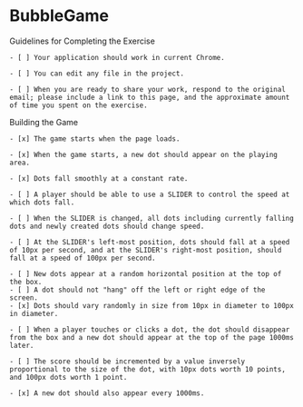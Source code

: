 # BubbleGame

Guidelines for Completing the Exercise

    - [ ] Your application should work in current Chrome.

    - [ ] You can edit any file in the project.

    - [ ] When you are ready to share your work, respond to the original email; please include a link to this page, and the approximate amount of time you spent on the exercise.

Building the Game

    - [x] The game starts when the page loads.

    - [x] When the game starts, a new dot should appear on the playing area.

    - [x] Dots fall smoothly at a constant rate.
    
    - [ ] A player should be able to use a SLIDER to control the speed at which dots fall. 

    - [ ] When the SLIDER is changed, all dots including currently falling dots and newly created dots should change speed.

    - [ ] At the SLIDER's left-most position, dots should fall at a speed of 10px per second, and at the SLIDER's right-most position, should fall at a speed of 100px per second.

    - [ ] New dots appear at a random horizontal position at the top of the box.
    - [ ] A dot should not "hang" off the left or right edge of the screen.
    - [x] Dots should vary randomly in size from 10px in diameter to 100px in diameter.

    - [ ] When a player touches or clicks a dot, the dot should disappear from the box and a new dot should appear at the top of the page 1000ms later.
    
    - [ ] The score should be incremented by a value inversely proportional to the size of the dot, with 10px dots worth 10 points, and 100px dots worth 1 point.

    - [x] A new dot should also appear every 1000ms.